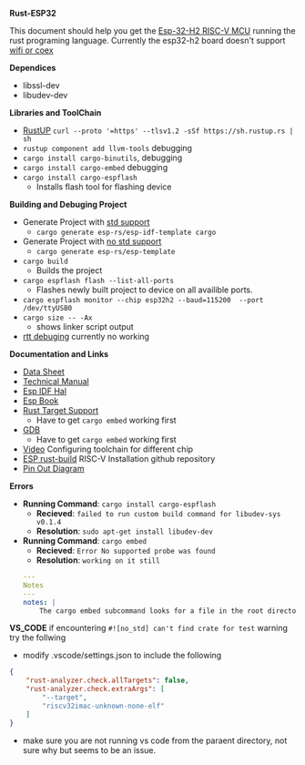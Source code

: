 **__Rust-ESP32__**

This document should help you get the [Esp-32-H2 RISC-V MCU](./docs/esp32-h2_datasheet_en.pdf) running the rust programing language. Currently the esp32-h2 board doesn't support [wifi or coex](https://github.com/esp-rs/esp-wifi/blob/main/esp-wifi/README.md) 



**__Dependices__**
* libssl-dev
* libudev-dev

**__Libraries and ToolChain__**
* [RustUP](https://rustup.rs/) `curl --proto '=https' --tlsv1.2 -sSf https://sh.rustup.rs | sh`
* `rustup component add llvm-tools` debugging 
* `cargo install cargo-binutils`, debugging
* `cargo install cargo-embed` debugging
* `cargo install cargo-espflash`
    * Installs flash tool for flashing device

**__Building and Debuging Project__**
* Generate Project with [std support](https://docs.esp-rs.org/book/overview/using-the-standard-library.html) 
    * `cargo generate esp-rs/esp-idf-template cargo`
* Generate Project with [no std support](https://docs.esp-rs.org/book/overview/using-the-core-library.html)
    * `cargo generate esp-rs/esp-template`
* `cargo build`
    * Builds the project
* `cargo espflash flash --list-all-ports`
    * Flashes newly built project to device on all availible ports.
* `cargo espflash monitor --chip esp32h2 --baud=115200  --port /dev/ttyUSB0`
* `cargo size -- -Ax` 
    * shows linker script output
* [rtt debuging](https://crates.io/crates/rtt-target) currently no working


**__Documentation and Links__**
* [Data Sheet](./docs/esp32-h2_datasheet_en.pdf)
* [Technical Manual](./docs/esp32-h2_technical_reference_manual_en.pdf)
* [Esp IDF Hal](https://github.com/esp-rs/esp-idf-hal)
* [Esp Book](https://docs.esp-rs.org/book/)
* [Rust Target Support](https://doc.rust-lang.org/nightly/rustc/platform-support/esp-idf.html)
    * Have to get `cargo embed` working first
* [GDB](/docs/RISC-V-GDB-tutorial.pdf)
    * Have to get `cargo embed` working first
* [Video](https://www.youtube.com/watch?v=TOAynddiu5M&t=1s) Configuring toolchain for different chip
* [ESP rust-build](https://github.com/esp-rs/rust-build?tab=readme-ov-file#risc-v-installation) RISC-V Installation github repository
* [Pin Out Diagram](https://espressif-docs.readthedocs-hosted.com/projects/esp-dev-kits/en/latest/_images/esp32-h2-devkitm-1-v1.2_pinlayout_20230303.png)


**__Errors__**

* **__Running Command__**: `cargo install cargo-espflash`
    * **__Recieved__**: `failed to run custom build command for libudev-sys v0.1.4`
    * **__Resolution__**: `sudo apt-get install libudev-dev`
* **__Running Command__**: `cargo embed`
    * **__Recieved__**: `Error No supported probe was found`
    * **__Resolution__**: `working on it still`
    ```YAML
    ---
    Notes
    ---
    notes: |
        The cargo embed subcommand looks for a file in the root directory called embed.toml. list chip support with the following command `cargo embed --list-chips`, which doesn't return anything regarding the esp32-h2 risc-v chip. I believe this is going to prevent gdb debugging.
    ```

**__VS_CODE__**
if encountering `#![no_std] can't find crate for test` warning try the follwing

* modify .vscode/settings.json to include the following 
```JSON
{
    "rust-analyzer.check.allTargets": false,
    "rust-analyzer.check.extraArgs": [
        "--target", 
        "riscv32imac-unknown-none-elf"
    ]
}
```

* make sure you are not running vs code from the paraent directory, not sure why but seems to be an issue.
